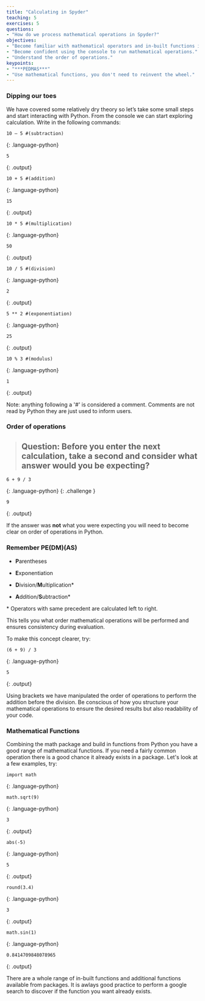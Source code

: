```yaml
---
title: "Calculating in Spyder"
teaching: 5
exercises: 5
questions:
- "How do we process mathematical operations in Spyder?"
objectives:
- "Become familiar with mathematical operators and in-built functions in Spyder."
- "Become confident using the console to run mathematical operations."
- "Understand the order of operations."
keypoints:
- "***PEDMAS***"
- "Use mathematical functions, you don't need to reinvent the wheel."
---
```


### Dipping our toes
We have covered some relatively dry theory so let’s take some small steps and start interacting with Python. From the console we can start exploring calculation. Write in the following commands:

```
10 – 5 #(subtraction) 
```
{: .language-python}

```
5
```
{: .output}



```
10 + 5 #(addition) 
```
{: .language-python}

```
15
```
{: .output}



```
10 * 5 #(multiplication) 
```
{: .language-python}
```
50
```
{: .output}



```
10 / 5 #(division) 
```
{: .language-python}

```
2
```
{: .output}



```
5 ** 2 #(exponentiation) 
```
{: .language-python}
```
25
```
{: .output}



```
10 % 3 #(modulus)  
```
{: .language-python}
```
1
```
{: .output}

Note: anything following a '#' is considered a comment. Comments are not read by Python they are just used to inform users.


### Order of operations

> ## Question: Before you enter the next calculation, take a second and consider what answer would you be expecting?
```
6 + 9 / 3 
```
{: .language-python}
{: .challenge }


```
9
```
{: .output}


If the answer was **not** what you were expecting you will need to become clear on order of operations in Python. 

 
### Remember **PE(DM)(AS)** 

* **P**arentheses 

* **E**xponentiation 

* **D**ivision/**M**ultiplication\*  

* **A**ddition/**S**ubtraction\*  

\* Operators with same precedent are calculated left to right. 

 
This tells you what order mathematical operations will be performed and ensures consistency during evaluation.  

To make this concept clearer, try: 

```
(6 + 9) / 3 
```
{: .language-python}

```
5
```
{: .output}

Using brackets we have manipulated the order of operations to perform the addition before the division. Be conscious of how you structure your mathematical operations to ensure the desired results but also readability of your code. 

### Mathematical Functions

Combining the math package and build in functions from Python you have a good range of mathematical functions. If you need a fairly common operation there is a good chance it already exists in a package. Let's look at a few examples, try:

```
import math 
```
{: .language-python}
```
math.sqrt(9) 
```
{: .language-python}
```
3
```
{: .output}

```
abs(-5) 
```
{: .language-python}
```
5
```
{: .output}

```
round(3.4) 
```
{: .language-python}
```
3
```
{: .output}

```
math.sin(1)
```
{: .language-python}
```
0.8414709848078965
```
{: .output}


There are a whole range of in-built functions and additional functions available from packages. It is awlays good practice to perform a google search to discover if the function you want already exists.

